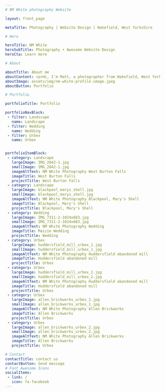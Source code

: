 ```yaml
---
# NM White photography Website

layout: front_page

metaTitle: Photography | Website Design | Wakefield, West Yorkshire

# Hero 

heroTitle: NM White
heroSubTitle: Photography • Awesome Website Design
heroCta: Learn more

# About

aboutTitle: About me
aboutContent: <p>Hi, I'm Matt, a photographer from Wakefield, West Yorkshire. My passion is photography, capturing special moments, beautiful scenery or just candid images of life going by, I love to document and record these periods of time.</p><p>I enjoy all aspects of photography from landscape to wedding photography.</p><p>Having spent the last decade working on my technique, building confidence and having some amazing opportunies to build my skills, I now feel it's right to demonstrate the quality of my work and share with the public.</p><p>Please feel free to browse my portfolios and of course contact me if you wish to enquire about my photography services.</p>
aboutImage: assets/img/nm-white-profile-image.jpeg
aboutButton: Portfolio

# Portfolio

portfolioTitle: Portfolio

portfolioNavBlock:
 - filter: Landscape
   name: Landscape
 - filter: Wedding
   name: Wedding
 - filter: Urbex
   name: Urbex


portfolioItemBlock:
 - category: Landscape
   largeImage: IMG_2042-1.jpg
   smallImage: IMG_2042-1.jpg
   imageAltText: NM White Photography West Burton Falls
   imageTitle: West Burton Falls
   projectTitle: West Burton Falls
 - category: Landscape
   largeImage: blackpool_marys_shell.jpg
   smallImage: blackpool_marys_shell.jpg
   imageAltText: NM White Photography Blackpool, Mary's Shell
   imageTitle: Blackpool, Mary's Shell
   projectTitle: Blackpool, Mary's Shell
 - category: Wedding
   largeImage: IMG_7311-2-1024x683.jpg
   smallImage: IMG_7311-2-1024x683.jpg
   imageAltText: NM White Photography Wedding
   imageTitle: Maizie Wedding
   projectTitle: Wedding
 - category: Urbex
   largeImage: huddersfield_mill_urbex_1.jpg
   smallImage: huddersfield_mill_urbex_1.jpg
   imageAltText: NM White Photography Huddersfield abandoned mill
   imageTitle: Huddersfield abandoned mill
   projectTitle: Urbex
 - category: Urbex
   largeImage: huddersfield_mill_urbex_2.jpg
   smallImage: huddersfield_mill_urbex_2.jpg
   imageAltText: NM White Photography Huddersfield abandoned mill
   imageTitle: Huddersfield abandoned mill
   projectTitle: Urbex
 - category: Urbex
   largeImage: allen_brickworks_urbex_1.jpg
   smallImage: allen_brickworks_urbex_1.jpg
   imageAltText: NM White Photography Allen Brickworks
   imageTitle: Allen Brickworks
   projectTitle: Urbex
 - category: Urbex
   largeImage: allen_brickworks_urbex_2.jpg
   smallImage: allen_brickworks_urbex_2.jpg
   imageAltText: NM White Photography Allen Brickworks
   imageTitle: Allen Brickworks
   projectTitle: Urbex

# Contact
contactTitle: contact us
contactButton: Send message
# Font Awesome Icons
socialItems:
 - link: /
   icon: fa-facebook
---
```

